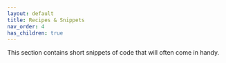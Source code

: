 ```yaml
---
layout: default
title: Recipes & Snippets
nav_order: 4
has_children: true
---
```


This section contains short snippets of code that will often come in handy.
